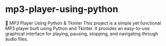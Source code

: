 # mp3-player-using-python
🎵 MP3 Player Using Python &amp; Tkinter This project is a simple yet functional MP3 player built using Python and Tkinter. It provides an easy-to-use graphical interface for playing, pausing, stopping, and navigating through audio files.
